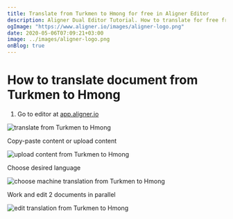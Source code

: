 ```yaml
---
title: Translate from Turkmen to Hmong for free in Aligner Editor
description: Aligner Dual Editor Tutorial. How to translate for free from Turkmen to Hmong. Aligner is multilingual document management platform. 
ogImage: "https://www.aligner.io/images/aligner-logo.png"
date: 2020-05-06T07:09:21+03:00
image: ../images/aligner-logo.png
onBlog: true
---
```


# How to translate document from Turkmen to Hmong

1. Go to editor at [app.aligner.io](https://app.aligner.io "Aligner App web page")

![translate from Turkmen to Hmong](../aligner-blank-editor.png "translate from Turkmen to Hmong")

Copy-paste content or upload content

![upload content from Turkmen to Hmong](../aligner-uploaded-document.png "upload content from Turkmen to Hmong")

Choose desired language

![choose machine translation from Turkmen to Hmong](../aligner-language-dropdown.png "choose machine translation from Turkmen to Hmong")

Work and edit 2 documents in parallel

![edit translation from Turkmen to Hmong](../aligner-double-sitded-editor.png "edit translation from Turkmen to Hmong")

